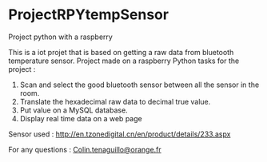 # ProjectRPYtempSensor
Project python with a raspberry

This is a iot projet that is based on getting a raw data from bluetooth temperature sensor.
Project made on a raspberry
Python tasks for the project :
1. Scan and select the good bluetooth sensor between all the sensor in the room.
2. Translate the hexadecimal raw data to decimal true value.
3. Put value on a MySQL database.
4. Display real time data on a web page

Sensor used :
http://en.tzonedigital.cn/en/product/details/233.aspx

For any questions :
Colin.tenaguillo@orange.fr
